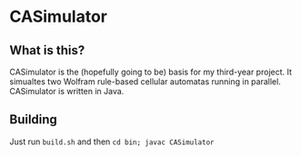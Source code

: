 CASimulator
===========

What is this?
-------------

CASimulator is the (hopefully going to be) basis for my third-year project. It simualtes two Wolfram rule-based cellular automatas running in parallel. CASimulator is written in Java.

Building
--------

Just run `build.sh` and then `cd bin; javac CASimulator`